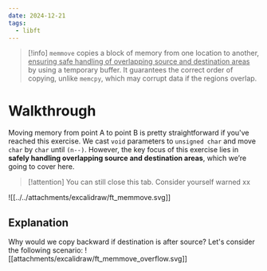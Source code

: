 ```yaml
---
date: 2024-12-21
tags:
  - libft
---
```

> [!info]
> `memmove` copies a block of memory from one location to another, <u>ensuring safe handling of overlapping source and destination areas</u> by using a temporary buffer. It guarantees the correct order of copying, unlike `memcpy`, which may corrupt data if the regions overlap.

# Walkthrough
Moving memory from point A to point B is pretty straightforward if you've reached this exercise. We cast `void` parameters to `unsigned char` and move `char` by `char` until `(n--)`. However, the key focus of this exercise lies in **safely handling overlapping source and destination areas**, which we’re going to cover here.

> [!attention] 
> You can still close this tab. Consider yourself warned xx

![[../../attachments/excalidraw/ft_memmove.svg]]
## Explanation
Why would we copy backward if destination is after source? Let's consider the following scenario:
![[attachments/excalidraw/ft_memmove_overflow.svg]]